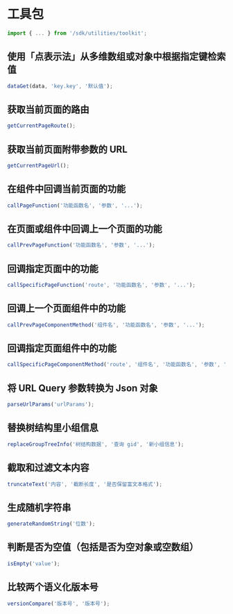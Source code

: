 # 工具包

```js
import { ... } from '/sdk/utilities/toolkit';
```

## 使用「点表示法」从多维数组或对象中根据指定键检索值

```js
dataGet(data, 'key.key', '默认值');
```

## 获取当前页面的路由

```js
getCurrentPageRoute();
```

## 获取当前页面附带参数的 URL

```js
getCurrentPageUrl();
```

## 在组件中回调当前页面的功能

```js
callPageFunction('功能函数名', '参数', '...');
```

## 在页面或组件中回调上一个页面的功能

```js
callPrevPageFunction('功能函数名', '参数', '...');
```

## 回调指定页面中的功能

```js
callSpecificPageFunction('route', '功能函数名', '参数', '...');
```

## 回调上一个页面组件中的功能

```js
callPrevPageComponentMethod('组件名', '功能函数名', '参数', '...');
```

## 回调指定页面组件中的功能

```js
callSpecificPageComponentMethod('route', '组件名', '功能函数名', '参数', '...');
```

## 将 URL Query 参数转换为 Json 对象

```js
parseUrlParams('urlParams');
```

## 替换树结构里小组信息

```js
replaceGroupTreeInfo('树结构数据', '查询 gid', '新小组信息');
```

## 截取和过滤文本内容

```js
truncateText('内容', '截断长度', '是否保留富文本格式');
```

## 生成随机字符串

```js
generateRandomString('位数');
```

## 判断是否为空值（包括是否为空对象或空数组）

```js
isEmpty('value');
```

## 比较两个语义化版本号

```js
versionCompare('版本号', '版本号');
```
